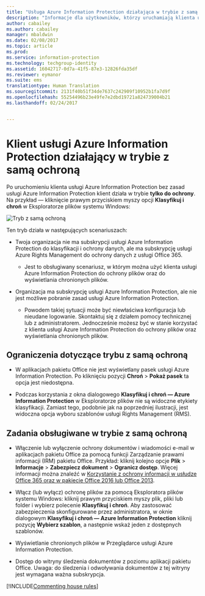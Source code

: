 ```yaml
---
title: "Usługa Azure Information Protection działająca w trybie z samą ochroną"
description: "Informacje dla użytkowników, którzy uruchamiają klienta usługi Azure Information Protection w trybie z samą ochroną."
author: cabailey
ms.author: cabailey
manager: mbaldwin
ms.date: 02/08/2017
ms.topic: article
ms.prod: 
ms.service: information-protection
ms.technology: techgroup-identity
ms.assetid: 16042717-0d7a-41f5-87e3-12826fda35df
ms.reviewer: eymanor
ms.suite: ems
translationtype: Human Translation
ms.sourcegitcommit: 2131f40b51f34de7637c242909f10952b1fa7d9f
ms.openlocfilehash: 55254496b23e49fe7e2dbd19721a824739004b21
ms.lasthandoff: 02/24/2017


---
```


# <a name="protection-only-mode-for-the-azure-information-protection-client"></a>Klient usługi Azure Information Protection działający w trybie z samą ochroną

Po uruchomieniu klienta usługi Azure Information Protection bez zasad usługi Azure Information Protection klient działa w trybie **tylko do ochrony**. Na przykład — kliknięcie prawym przyciskiem myszy opcji **Klasyfikuj i chroń** w Eksploratorze plików systemu Windows:

![Tryb z samą ochroną](../media/protection-only-mode.png)

 Ten tryb działa w następujących scenariuszach:

- Twoja organizacja nie ma subskrypcji usługi Azure Information Protection do klasyfikacji i ochrony danych, ale ma subskrypcję usługi Azure Rights Management do ochrony danych z usługi Office 365. 
    - Jest to obsługiwany scenariusz, w którym można użyć klienta usługi Azure Information Protection do ochrony plików oraz do wyświetlania chronionych plików.

- Organizacja ma subskrypcję usługi Azure Information Protection, ale nie jest możliwe pobranie zasad usługi Azure Information Protection. 
    - Powodem takiej sytuacji może być niewłaściwa konfiguracja lub nieudane logowanie. Skontaktuj się z działem pomocy technicznej lub z administratorem. Jednocześnie możesz być w stanie korzystać z klienta usługi Azure Information Protection do ochrony plików oraz wyświetlania chronionych plików.

## <a name="limitations-for-protection-only-mode"></a>Ograniczenia dotyczące trybu z samą ochroną

- W aplikacjach pakietu Office nie jest wyświetlany pasek usługi Azure Information Protection. Po kliknięciu pozycji **Chroń** > **Pokaż pasek** ta opcja jest niedostępna.

- Podczas korzystania z okna dialogowego **Klasyfikuj i chroń — Azure Information Protection** w Eksploratorze plików nie są widoczne etykiety klasyfikacji. Zamiast tego, podobnie jak na poprzedniej ilustracji, jest widoczna opcja wyboru szablonów usługi Rights Management (RMS). 

## <a name="supported-tasks-for-protection-only-mode"></a>Zadania obsługiwane w trybie z samą ochroną

- Włączenie lub wyłączenie ochrony dokumentów i wiadomości e-mail w aplikacjach pakietu Office za pomocą funkcji Zarządzanie prawami informacji (IRM) pakietu Office. Przykład: kliknij kolejno opcje **Plik** > **Informacje** > **Zabezpiecz dokument** > **Ogranicz dostęp**. Więcej informacji można znaleźć w [Korzystanie z ochrony informacji w usłudze Office 365 oraz w pakiecie Office 2016 lub Office 2013](../deploy-use/help-users.md).

- Włącz (lub wyłącz) ochronę plików za pomocą Eksploratora plików systemu Windows: kliknij prawym przyciskiem myszy plik, pliki lub folder i wybierz polecenie **Klasyfikuj i chroń**. Aby zastosować zabezpieczenia skonfigurowane przez administratora, w oknie dialogowym **Klasyfikuj i chroń — Azure Information Protection** kliknij pozycję **Wybierz szablon**, a następnie wskaż jeden z dostępnych szablonów.

- Wyświetlanie chronionych plików w Przeglądarce usługi Azure Information Protection.

- Dostęp do witryny śledzenia dokumentów z poziomu aplikacji pakietu Office. Uwaga: do śledzenia i odwoływania dokumentów z tej witryny jest wymagana ważna subskrypcja.

[!INCLUDE[Commenting house rules](../includes/houserules.md)]  

